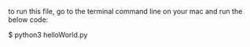 to run this file, go to the terminal command line on your mac and run the below code:

$ python3 helloWorld.py